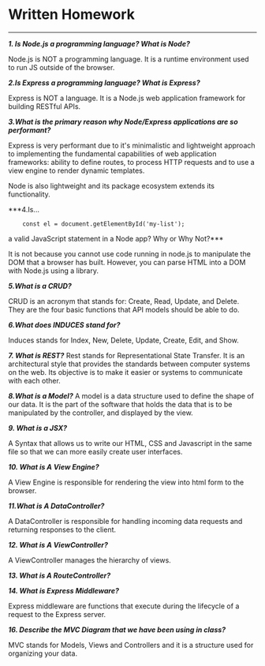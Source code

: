 # Written Homework
***

***1. Is Node.js a programming language? What is Node?***

Node.js is NOT a programming language. It is a runtime environment used to run JS outside of the browser.

***2.Is Express a programming language? What is Express?***

Express is NOT a language. It is a Node.js web application framework for building RESTful APIs.

***3.What is the primary reason why Node/Express applications are so performant?***

Express is very performant due to it's minimalistic and lightweight approach to implementing the fundamental capabilities of web application frameworks: ability to define routes, to process HTTP requests and to use a view engine to render dynamic templates. 

Node is also lightweight and its package ecosystem extends its functionality.

***4.Is...

        const el = document.getElementById('my-list');
a valid JavaScript statement in a Node app? Why or Why Not?***

It is not because you cannot use code running in node.js to manipulate the DOM that a browser has built. However, you can parse HTML into a DOM with Node.js using a library.

***5.What is a CRUD?***

CRUD is an acronym that stands for: Create, Read, Update, and Delete. They are the four basic functions that API models should be able to do.

***6.What does INDUCES stand for?***

Induces stands for Index, New, Delete, Update, Create, Edit, and Show.

***7. What is REST?***
Rest stands for Representational State Transfer. It is an architectural style that provides the standards between computer systems on the web. Its objective is to make it easier or systems to communicate with each other.

***8.What is a Model?***
A model is a data structure used to define the shape of our data. It is the part of the software that holds the data that is to be manipulated by the controller, and displayed by the view.

***9. What is a JSX?***

A Syntax that allows us to write our HTML, CSS and Javascript in the same file so that we can more easily create user interfaces.

***10. What is A View Engine?***

A View Engine is responsible for rendering the view into html form to the browser.

***11.What is A DataController?***

A DataController is responsible for handling incoming data requests and returning responses to the client.

***12. What is A ViewController?***

A ViewController manages the hierarchy of views.

***13. What is A RouteController?***

***14. What is Express Middleware?***

Express middleware are functions that execute during the lifecycle of a request to the Express server.

***16. Describe the MVC Diagram that we have been using in class?***

MVC stands for Models, Views and Controllers and it is a structure used for organizing your data.
